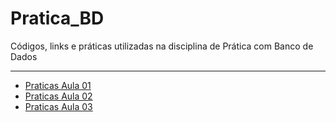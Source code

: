 # Pratica_BD
Códigos, links e práticas utilizadas na disciplina de Prática com Banco de Dados

---

* [Praticas Aula 01](https://github.com/Evaldo-comp/Pratica_BD/blob/main/Aula01/Praticas.md)
* [Praticas Aula 02](https://github.com/Evaldo-comp/Pratica_BD/blob/main/Aula02/Praticas02.md)
* [Praticas Aula 03](https://github.com/Evaldo-comp/Pratica_BD/blob/main/Aula03/Pr%C3%A1ticas-%20Aula03.md)

